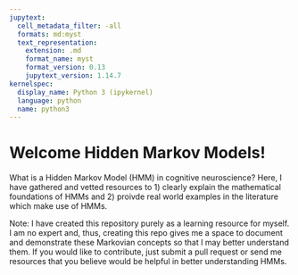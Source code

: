 ```yaml
---
jupytext:
  cell_metadata_filter: -all
  formats: md:myst
  text_representation:
    extension: .md
    format_name: myst
    format_version: 0.13
    jupytext_version: 1.14.7
kernelspec:
  display_name: Python 3 (ipykernel)
  language: python
  name: python3
---
```


# Welcome Hidden Markov Models!

What is a Hidden Markov Model (HMM) in cognitive neuroscience? Here, I have gathered and vetted resources to 1) clearly explain the mathematical foundations of HMMs and 2) proivde real world examples in the literature which make use of HMMs.

Note: I have created this repository purely as a learning resource for myself. I am no expert and, thus, creating this repo gives me a space to document and demonstrate these Markovian concepts so that I may better understand them. If you would like to contribute, just submit a pull request or send me resources that you believe would be helpful in better understanding HMMs.

```{tableofcontents}

```
